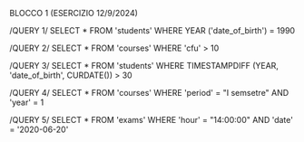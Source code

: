 BLOCCO 1 (ESERCIZIO 12/9/2024)

/QUERY 1/
SELECT *
FROM 'students'
WHERE YEAR ('date_of_birth')  = 1990

/QUERY 2/
SELECT *
FROM 'courses'
WHERE 'cfu' > 10

/QUERY 3/
SELECT *
FROM 'students'
WHERE TIMESTAMPDIFF (YEAR, 'date_of_birth', CURDATE()) > 30

/QUERY 4/
SELECT *
FROM 'courses'
WHERE 'period' = "I semsetre"
AND 'year' = 1

/QUERY 5/
SELECT *
FROM 'exams'
WHERE 'hour' = "14:00:00"
AND 'date' = '2020-06-20'